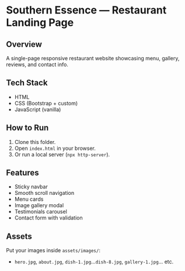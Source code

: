 # Southern Essence — Restaurant Landing Page

## Overview
A single-page responsive restaurant website showcasing menu, gallery, reviews, and contact info.

## Tech Stack
- HTML
- CSS (Bootstrap + custom)
- JavaScript (vanilla)

## How to Run
1. Clone this folder.
2. Open `index.html` in your browser.
3. Or run a local server (`npx http-server`).

## Features
- Sticky navbar
- Smooth scroll navigation
- Menu cards
- Image gallery modal
- Testimonials carousel
- Contact form with validation

## Assets
Put your images inside `assets/images/`:
- `hero.jpg`, `about.jpg`, `dish-1.jpg`…`dish-8.jpg`, `gallery-1.jpg`… etc.
